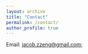 ```yaml
---
layout: archive
title: "Contact"
permalink: /contact/
author_profile: true
---
```

Email: jacob.zzeng@gmail.com;
